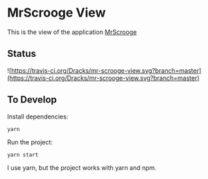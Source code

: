 # MrScrooge View
This is the view of the application [MrScrooge](https://github.com/Dracks/mr-scrooge/)


## Status
![https://travis-ci.org/Dracks/mr-scrooge-view.svg?branch=master](https://travis-ci.org/Dracks/mr-scrooge-view.svg?branch=master)


## To Develop
Install dependencies:
```
yarn 
```

Run the project:
```
yarn start
```

I use yarn, but the project works with yarn and npm. 
